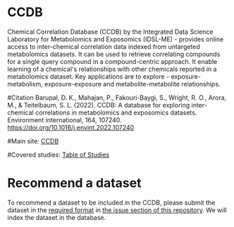 # CCDB

Chemical Correlation Database (CCDB) by the Integrated Data Science Laboratory for Metabolomics and Exposomics (IDSL-ME) -  provides online access to inter-chemical correlation data indexed from untargeted metabolomics datasets. It can be used to retrieve correlating compounds for a single query compound in a compound-centric approach. It enable learning of a chemical's relationships with other chemicals reported in a metabolomics dataset. Key applications are to explore - exposure-metabolism, exposure-exposure and metabolite-metabolite relationships. 

#Citation
Barupal, D. K., Mahajan, P., Fakouri-Baygi, S., Wright, R. O., Arora, M., & Teitelbaum, S. L. (2022). CCDB: A database for exploring inter-chemical correlations in metabolomics and exposomics datasets. Environment international, 164, 107240. https://doi.org/10.1016/j.envint.2022.107240 

#Main site: 
[CCDB](https://ccdb.idsl.me/) 

#Covered studies: 
[Table of Studies](https://github.com/idslme/CCDB/wiki)

# Recommend a dataset
To recommend a dataset to be included in the CCDB, please submit the dataset in the [required format](https://github.com/idslme/chemcordb/blob/main/MTBSL204_INPUT.xlsx) in [the issue section of this repository](https://github.com/idslme/chemcordb/issues). We will index the dataset in the database. 
